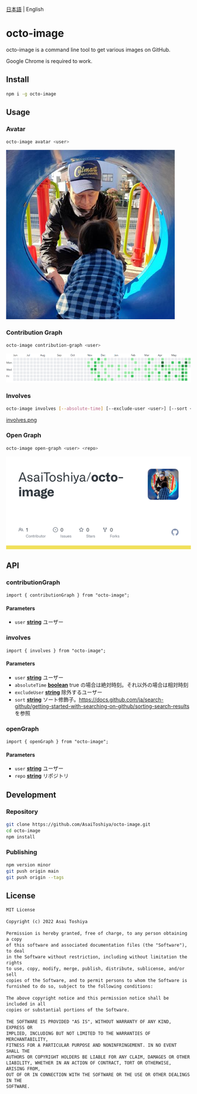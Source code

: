 [日本語](./README.md) | English

# octo-image

octo-image is a command line tool to get various images on GitHub.

Google Chrome is required to work.

## Install

```bash
npm i -g octo-image
```

## Usage

### Avatar

```bash
octo-image avatar <user>
```

![avatar.png](./examples/avatar.png)

### Contribution Graph

```bash
octo-image contribution-graph <user>
```

![contribution-graph.png](./examples/contribution-graph.png)

### Involves

```bash
octo-image involves [--absolute-time] [--exclude-user <user>] [--sort <criteria>] <user>
```

[involves.png](./examples/involves.png)

### Open Graph

```bash
octo-image open-graph <user> <repo>
```

![open-graph.png](./examples/open-graph.png)

## API

<!-- Generated by documentation.js. Update this documentation by updating the source code. -->

### contributionGraph

<pre><code class="javascript">import { contributionGraph } from "octo-image";
</code></pre>

#### Parameters

*   `user` **[string](https://developer.mozilla.org/docs/Web/JavaScript/Reference/Global_Objects/String)** ユーザー

### involves

<pre><code class="javascript">import { involves } from "octo-image";
</code></pre>

#### Parameters

*   `user` **[string](https://developer.mozilla.org/docs/Web/JavaScript/Reference/Global_Objects/String)** ユーザー
*   `absoluteTime` **[boolean](https://developer.mozilla.org/docs/Web/JavaScript/Reference/Global_Objects/Boolean)** true の場合は絶対時刻。それ以外の場合は相対時刻
*   `excludeUser` **[string](https://developer.mozilla.org/docs/Web/JavaScript/Reference/Global_Objects/String)** 除外するユーザー
*   `sort` **[string](https://developer.mozilla.org/docs/Web/JavaScript/Reference/Global_Objects/String)** ソート修飾子。<https://docs.github.com/ja/search-github/getting-started-with-searching-on-github/sorting-search-results> を参照

### openGraph

<pre><code class="javascript">import { openGraph } from "octo-image";
</code></pre>

#### Parameters

*   `user` **[string](https://developer.mozilla.org/docs/Web/JavaScript/Reference/Global_Objects/String)** ユーザー
*   `repo` **[string](https://developer.mozilla.org/docs/Web/JavaScript/Reference/Global_Objects/String)** リポジトリ

## Development

### Repository

```bash
git clone https://github.com/AsaiToshiya/octo-image.git
cd octo-image
npm install
```

### Publishing

```bash
npm version minor
git push origin main
git push origin --tags
```

## License

    MIT License

    Copyright (c) 2022 Asai Toshiya

    Permission is hereby granted, free of charge, to any person obtaining a copy
    of this software and associated documentation files (the "Software"), to deal
    in the Software without restriction, including without limitation the rights
    to use, copy, modify, merge, publish, distribute, sublicense, and/or sell
    copies of the Software, and to permit persons to whom the Software is
    furnished to do so, subject to the following conditions:

    The above copyright notice and this permission notice shall be included in all
    copies or substantial portions of the Software.

    THE SOFTWARE IS PROVIDED "AS IS", WITHOUT WARRANTY OF ANY KIND, EXPRESS OR
    IMPLIED, INCLUDING BUT NOT LIMITED TO THE WARRANTIES OF MERCHANTABILITY,
    FITNESS FOR A PARTICULAR PURPOSE AND NONINFRINGEMENT. IN NO EVENT SHALL THE
    AUTHORS OR COPYRIGHT HOLDERS BE LIABLE FOR ANY CLAIM, DAMAGES OR OTHER
    LIABILITY, WHETHER IN AN ACTION OF CONTRACT, TORT OR OTHERWISE, ARISING FROM,
    OUT OF OR IN CONNECTION WITH THE SOFTWARE OR THE USE OR OTHER DEALINGS IN THE
    SOFTWARE.
